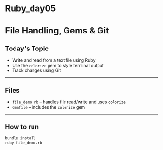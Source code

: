 # Ruby_day05

# File Handling, Gems & Git

## Today's Topic

- Write and read from a text file using Ruby
- Use the `colorize` gem to style terminal output
- Track changes using Git

---

## Files

- `file_demo.rb` – handles file read/write and uses `colorize`
- `Gemfile` – includes the `colorize` gem

---

## How to run

```bash
bundle install
ruby file_demo.rb
